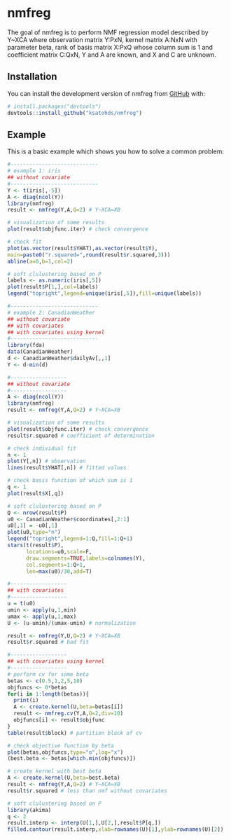 
# nmfreg

<!-- badges: start -->
<!-- badges: end -->

The goal of nmfreg is to perform NMF regression model described by Y~XCA where 
  observation matrix Y:PxN,
  kernel matrix A:NxN with parameter beta,
  rank of basis matrix X:PxQ whose column sum is 1
  and coefficient matrix C:QxN,
  Y and A are known, and X and C are unknown.

## Installation

You can install the development version of nmfreg from [GitHub](https://github.com/) with:

``` r
# install.packages("devtools")
devtools::install_github("ksatohds/nmfreg")
```

## Example

This is a basic example which shows you how to solve a common problem:

``` r
#----------------------------
# example 1: iris
## without covariate
#----------------------------
Y <- t(iris[,-5])
A <- diag(ncol(Y))
library(nmfreg)
result <- nmfreg(Y,A,Q=2) # Y~XCA=XB

# visualization of some results
plot(result$objfunc.iter) # check convergence

# check fit
plot(as.vector(result$YHAT),as.vector(result$Y),
main=paste0("r.squared=",round(result$r.squared,3)))
abline(a=0,b=1,col=2)

# soft clulustering based on P
labels <- as.numeric(iris[,5])
plot(result$P[1,],col=labels)
legend("topright",legend=unique(iris[,5]),fill=unique(labels))

#----------------------------
# example 2: CanadianWeather
## without covariate
## with covariates
## with covariates using kernel
#----------------------------
library(fda)
data(CanadianWeather)
d <- CanadianWeather$dailyAv[,,1]
Y <- d-min(d)

#------------------
## without covariate
#------------------
A <- diag(ncol(Y))
library(nmfreg)
result <- nmfreg(Y,A,Q=2) # Y~XCA=XB

# visualization of some results
plot(result$objfunc.iter) # check convergence
result$r.squared # coefficient of determination

# check individual fit
n <- 1
plot(Y[,n]) # observation
lines(result$YHAT[,n]) # fitted values

# check basis function of which sum is 1
q <- 1
plot(result$X[,q])

# soft clulustering based on P
Q <- nrow(result$P)
u0 <- CanadianWeather$coordinates[,2:1]
u0[,1] = -u0[,1]
plot(u0,type="n")
legend("topright",legend=1:Q,fill=1:Q+1)
stars(t(result$P),
      locations=u0,scale=F,
      draw.segments=TRUE,labels=colnames(Y),
      col.segments=1:Q+1,
      len=max(u0)/30,add=T)

#------------------
## with covariates
#------------------
u = t(u0)
umin <- apply(u,1,min)
umax <- apply(u,1,max)
U <- (u-umin)/(umax-umin) # normalization

result <- nmfreg(Y,U,Q=2) # Y~XCA=XB
result$r.squared # bad fit

#------------------
## with covariates using kernel
#------------------
# perform cv for some beta
betas <- c(0.5,1,2,5,10)
objfuncs <- 0*betas
for(i in 1:length(betas)){
  print(i)
  A <- create.kernel(U,beta=betas[i])
  result <- nmfreg.cv(Y,A,Q=2,div=10)
  objfuncs[i] <- result$objfunc
}
table(result$block) # partition block of cv

# check objective function by beta
plot(betas,objfuncs,type="o",log="x")
(best.beta <- betas[which.min(objfuncs)])

# create kernel with best beta
A <- create.kernel(U,beta=best.beta)
result <- nmfreg(Y,A,Q=2) # Y~XCA=XB
result$r.squared # less than nmf without covariates

# soft clulustering based on P
library(akima)
q <- 2
result.interp <- interp(U[1,],U[2,],result$P[q,])
filled.contour(result.interp,xlab=rownames(U)[1],ylab=rownames(U)[2])
```
